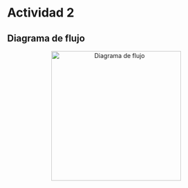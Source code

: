 # Actividad 2

## Diagrama de flujo

 <p align="center">
  <img src="diagrama.png" alt="Diagrama de flujo" width="300">
</p>
